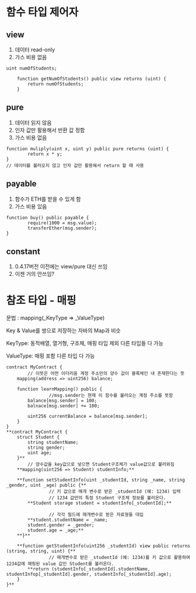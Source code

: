 # 함수 타입 제어자

## view

1. 데이터 read-only
2. 가스 비용 없음

```solidity
uint numOfStudents;

    function getNumOfStudents() public view returns (uint) {
        return numOfStudents;
    }
```

## pure

1. 데이터 읽지 않음
2. 인자 값만 활용해서 반환 값 정함
3. 가스 비용 없음

```solidity
function muliply(uint x, uint y) public pure returns (uint) {
		return x * y;
}
// 데이터를 불러오지 않고 인자 값만 활용해서 return 할 때 사용
```

## payable

1. 함수가 ETH를 받을 수 있게 함
2. 가스 비용 있음

```solidity
function buy() public payable {
		require(1000 = msg.value);
		transferEther(msg.sender);
}
```

## constant

1. 0.4.17버전 이전에는 view/pure 대신 쓰임
2. 이젠 거의 안쓰임?





# 참조 타입 - 매핑

문법 : mapping(_KeyType ⇒ _ValueType)

Key & Value를 쌍으로 저장하는 자바의 Map과 비슷

KeyType: 동적배열, 열거형, 구조체, 매핑 타입 제외 다른 타입들 다 가능

ValueType: 매핑 포함 다른 타입 다 가능

```solidity
contract MyContract {
		// 이뜻은 어떤 이더리움 계정 주소만의 양수 값이 블록체인 내 존재한다는 뜻
    mapping(address => uint256) balance;

    function learnMapping() public {
				//msg.sender는 현재 이 함수를 불러오는 계정 주소를 뜻함
        balance[msg.sender] = 100;
        balnace[msg.sender] += 100;

        uint256 currentBalance = balance[msg.sender];
    }
}
**contract MyContract {
    struct Student {
        string studentName;
        string gender;
        uint age;
    }**
		// 양수값을 key값으로 넣으면 Student구조체가 value값으로 불러와짐
    **mapping(uint256 => Student) studentInfo;**

    **function setStudentInfo(uint _studentId, string _name, string _gender, uint _age) public {**
				// 키 값으로 매개 변수로 받은 _studentId (예: 1234) 입력
				// 1234 값만의 특정 Student 구조체 정보를 불러온다.
        **Student storage student = studentInfo[_studentId];**

				// 각각 필드에 매개변수로 받은 자료형들 대입
        **student.studentName = _name;
        student.gender = _gender;
        student.age = _age;**
    **}**

    **function getStudentInfo(uint256 _studentId) view public returns (string, string, uint) {**
				// 매개변수로 받은 _studentId (예: 1234)를 키 값으로 활용하여 1234값에 매핑된 value 값인 Student를 불러온다.
        **return (studentInfo[_studentId].studentName, studentInfop[_studentId].gender, studentInfo[_studentId].age);
    }
}**
```